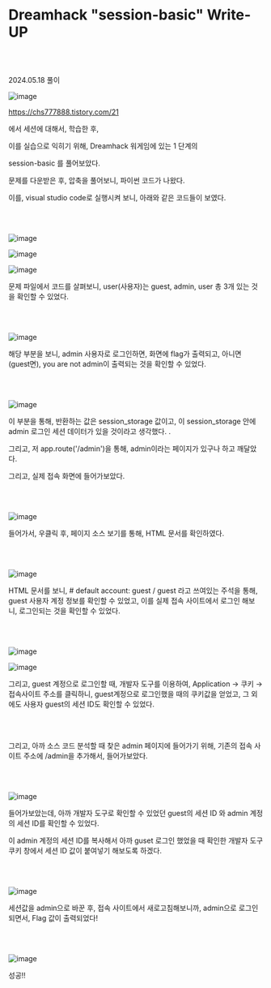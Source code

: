<!DOCTYPE html>
<html>
<head>
    <link rel="stylesheet" type="text/css" href="style.css">
</head>
<body>
    <h1> Dreamhack "session-basic"  Write-UP</h1>
</body>
<br>
<br>
</html>

2024.05.18 풀이

![image](https://github.com/user-attachments/assets/824ff2a2-b398-4684-9990-3d9b53484bab)

https://chs777888.tistory.com/21 

에서 세션에 대해서, 학습한 후, 

이를 실습으로 익히기 위해, Dreamhack 워게임에 있는 1 단계의 

session-basic 를 풀어보았다.

문제를 다운받은 후, 압축을 풀어보니, 파이썬 코드가 나왔다. 

이를, visual studio code로 실행시켜 보니, 아래와 같은 코드들이 보였다. 

 <br>

</br>

![image](https://github.com/user-attachments/assets/01d53311-6473-46d1-80c4-dfe62d95b8a1)

![image](https://github.com/user-attachments/assets/ceb96356-a895-4710-971d-0dc026a3b221)

![image](https://github.com/user-attachments/assets/1d309395-140c-4ae9-81b2-4c70627d33c8)

문제 파일에서 코드를 살펴보니, user(사용자)는 guest, admin, user 총 3개 있는 것을 확인할 수 있었다.

  <br>

</br>

![image](https://github.com/user-attachments/assets/215f5f5f-0e54-4778-b184-149a057b37ed)

해당 부분을 보니, admin 사용자로 로그인하면, 화면에 flag가 출력되고, 아니면 (guest면), you are not admin이 출력되는 것을 확인할 수 있었다. 

<br>

</br>

![image](https://github.com/user-attachments/assets/0647385c-4666-46d4-ac08-5c0ca22e1bfd) 

이 부분을 통해, 반환하는 값은 session_storage 값이고, 이 session_storage 안에 admin 로그인 세션 데이터가 있을 것이라고 생각했다. .

그리고, 저 app.route('/admin')을 통해, admin이라는 페이지가 있구나 하고 깨달았다. 

그리고, 실제 접속 화면에 들어가보았다.

<br>

</br>
 
![image](https://github.com/user-attachments/assets/18042b1e-fb30-4097-91ae-0547cf322b1e)

들어가서, 우클릭 후, 페이지 소스 보기를 통해, HTML 문서를 확인하였다.

<br>

</br>

![image](https://github.com/user-attachments/assets/a2b38712-f19b-4c2e-9497-b4c58271f447)

HTML 문서를 보니, # default account: guest / guest 라고 쓰여있는 주석을 통해, guest 사용자 계정 정보를 확인할 수 있었고, 이를 실제 접속 사이트에서 로그인 해보니, 로그인되는 것을 확인할 수 있었다. 

 <br>

</br>

![image](https://github.com/user-attachments/assets/9db979f0-46ec-49f2-b57e-2f4cc85f9eca)

![image](https://github.com/user-attachments/assets/c0d45871-3988-48a9-91ea-27cd67f3751b)

그리고, guest 계정으로 로그인할 때, 개발자 도구를 이용하여, Application → 쿠키 → 접속사이트 주소를 클릭하니, guest계정으로 로그인했을 때의 쿠키값을 얻었고, 그 외에도 사용자 guest의 세션 ID도 확인할 수 있었다. 

<br>
</br>

그리고, 아까 소스 코드 분석할 때 찾은 admin 페이지에 들어가기 위해, 기존의 접속 사이트 주소에 /admin을 추가해서, 들어가보았다.

<br>

</br>

![image](https://github.com/user-attachments/assets/2492a34c-f76e-4d6d-9d36-e5dfff68d874)

들어가보았는데, 아까 개발자 도구로 확인할 수 있었던 guest의 세션 ID 와 admin 계정의 세션 ID를 확인할 수 있었다. 

이 admin 계정의 세션 ID를 복사해서 아까 guset 로그인 했었을 때 확인한 개발자 도구 쿠키 창에서 세션 ID 값이 붙여넣기 해보도록 하겠다. 

<br>

</br>


![image](https://github.com/user-attachments/assets/8c583a08-ec00-4c78-b85f-73fc31731135)

세션값을 admin으로 바꾼 후, 접속 사이트에서 새로고침해보니까, admin으로 로그인되면서, Flag 값이 출력되었다!

<br>

</br> 

![image](https://github.com/user-attachments/assets/6587c39b-ba8b-42da-a612-955adb473fb3)
 
성공!!
